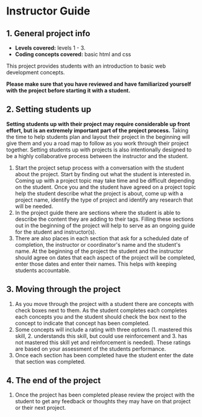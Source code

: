 # Instructor Guide

## 1. General project info
- **Levels covered:** levels 1 - 3.
- **Coding concepts covered:** basic html and css

This project provides students with an introduction to basic web development concepts.

**Please make sure that you have reviewed and have familiarized yourself with the project before starting it with a student.** 

## 2. Setting students up
**Setting students up with their project may require considerable up front effort, but is an extremely important part of the project process.** Taking the time to help students plan and layout their project in the beginning will give them and you a road map to follow as you work through their project together. Setting students up with projects is also intentionally designed to be a highly collaborative process between the instructor and the student.

  1. Start the project setup process with a conversation with the student about the project. Start by finding out what the student is interested in. Coming up with a project topic may take time and be difficult depending on the student. Once you and the student have agreed on a project topic help the student describe what the project is about, come up with a project name, identify the type of project and identify any research that will be needed.
  2. In the project guide there are sections where the student is able to describe the content they are adding to their tags. Filling these sections out in the beginning of the project will help to serve as an ongoing guide for the student and instructor(s). 
  3. There are also places in each section that ask for a scheduled date of completion, the instructor or coordinator's name and the student's name. At the beginning of the project the student and the instructor should agree on dates that each aspect of the project will be completed, enter those dates and enter their names. This helps with keeping students accountable.

## 3. Moving through the project
  1. As you move through the project with a student there are concepts with check boxes next to them. As the student completes each completes each concepts you and the student should check the box next to the concept to indicate that concept has been completed. 
  2. Some concepts will include a rating with three options (1. mastered this skill, 2. understands this skill, but could use reinforcement and 3. has not mastered this skill yet and reinforcement is needed). These ratings are based on your assessment of the students performance. 
  3. Once each section has been completed have the student enter the date that section was completed.

## 4. The end of the project
  1. Once the project has been completed please review the project with the student to get any feedback or thoughts they may have on that project or their next project.
